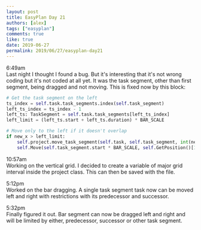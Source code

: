 ```yaml
---
layout: post
title: EasyPlan Day 21
authors: [alex]
tags: ["easyplan"]
comments: true
like: true
date: 2019-06-27
permalink: 2019/06/27/easyplan-day21
---
```

6:49am  
Last night I thought I found a bug. But it's interesting that it's not wrong coding but it's not coded at all yet. It was the task segment, other than first segment, being dragged and not moving. This is fixed now by this block:

```python
# Get the task segment on the left
ts_index = self.task.task_segments.index(self.task_segment)
left_ts_index = ts_index - 1
left_ts: TaskSegment = self.task.task_segments[left_ts_index]
left_limit = (left_ts.start + left_ts.duration) * BAR_SCALE

# Move only to the left if it doesn't overlap
if new_x > left_limit:
    self.project.move_task_segment(self.task, self.task_segment, int(new_x / BAR_SCALE))
    self.Move(self.task_segment.start * BAR_SCALE, self.GetPosition()[1])
```

10:57am  
Working on the vertical grid. I decided to create a variable of major grid interval inside the project class. This can then be saved with the file.

5:12pm  
Worked on the bar dragging. A single task segment task now can be moved left and right with restrictions with its predecessor and successor.

5:32pm  
Finally figured it out. Bar segment can now be dragged left and right and will be limited by either, predecessor, successor or other task segment.
